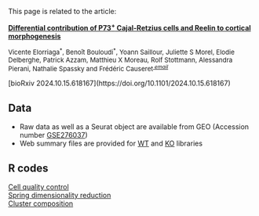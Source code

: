 <head>
  <link href="https://fonts.googleapis.com/icon?family=Material+Icons" rel="stylesheet">
</head>

This page is related to the article:

<b>[Differential contribution of P73<sup>+</sup> Cajal-Retzius cells and Reelin to cortical morphogenesis](https://www.biorxiv.org/content/10.1101/2024.10.15.618167v1.full)</b>  
<p style="font-size:small;">Vicente Elorriaga<sup>*</sup>, Benoît Bouloudi<sup>*</sup>, Yoann Saillour, Juliette S Morel, Elodie Delberghe, Patrick Azzam, Matthieu X Moreau, Rolf Stottmann, Alessandra Pierani, Nathalie Spassky and Frédéric Causeret<sup><a href="mailto:frederic.causeret@inserm.fr">
    <i class="material-icons">email</i>
  </a><sup> </p>  
[bioRxiv 2024.10.15.618167](https://doi.org/10.1101/2024.10.15.618167)

## Data
- Raw data as well as a Seurat object are available from GEO (Accession number [GSE276037](https://www.ncbi.nlm.nih.gov/geo/query/acc.cgi?acc=GSE276037))
- Web summary files are provided for [WT](./web_summary_WT.html) and [KO](./web_summary_KO.html) libraries

## R codes
[Cell quality control](./QC_P0_GmncKO.html)  
[Spring dimensionality reduction](Spring_P0_GmncKO.html)  
[Cluster composition](Cluster_composition_P0_GmncKO.html)  
